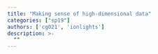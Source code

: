 ```yaml
---
title: "Making sense of high-dimensional data"
categories: ["sp19"]
authors: ['cg021', 'ionlights']
description: >-
  ""
---
```


 

